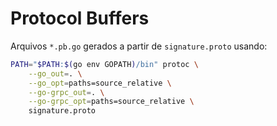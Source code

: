 
# Protocol Buffers

Arquivos `*.pb.go` gerados a partir de `signature.proto` usando:

```bash
PATH="$PATH:$(go env GOPATH)/bin" protoc \
    --go_out=. \
    --go_opt=paths=source_relative \
    --go-grpc_out=. \
    --go-grpc_opt=paths=source_relative \
    signature.proto
```